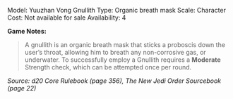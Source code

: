 Model: Yuuzhan Vong Gnullith
Type: Organic breath mask
Scale: Character
Cost: Not available for sale
Availability: 4

**Game Notes:** 
> A gnullith is an organic breath mask that sticks a proboscis down the user’s throat, allowing him to breath any non-corrosive gas, or underwater. To successfully employ a Gnullith requires a **Moderate** Strength check, which can be attempted once per round.

*Source: d20 Core Rulebook (page 356), The New Jedi Order Sourcebook (page 22)*